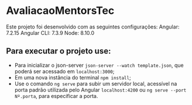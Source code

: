 # AvaliacaoMentorsTec

Este projeto foi desenvolvido com as seguintes configurações:
Angular: 7.2.15
Angular CLI: 7.3.9
Node: 8.10.0

## Para executar o projeto use:

- Para inicializar o json-server `json-server --watch template.json`, que poderá ser acessado em `localhost:3000`;
- Em uma nova instância do terminal `npm install`; 
- Use o comando `ng serve` para subir um servidor local, acessível na porta padrão utilizada pelo Angular `localhost:4200` ou `ng serve --port Nº.porta`, para especificar a porta.
